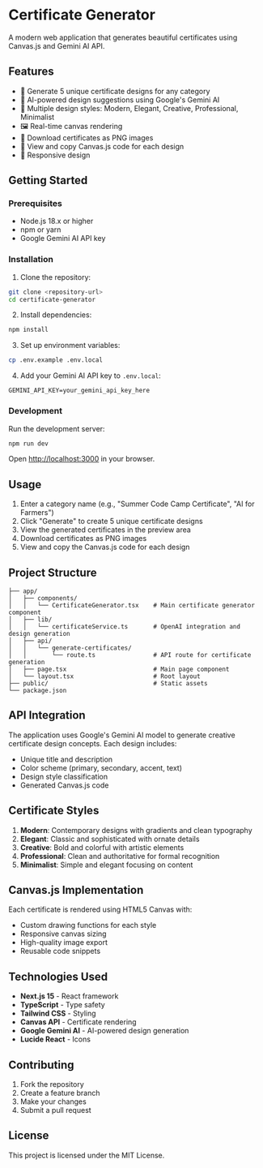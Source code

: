 # Certificate Generator

A modern web application that generates beautiful certificates using Canvas.js and Gemini AI API.

## Features

- 🎨 Generate 5 unique certificate designs for any category
- 🤖 AI-powered design suggestions using Google's Gemini AI
- 🎯 Multiple design styles: Modern, Elegant, Creative, Professional, Minimalist
- 🖼️ Real-time canvas rendering
- 💾 Download certificates as PNG images
- 🔧 View and copy Canvas.js code for each design
- 📱 Responsive design

## Getting Started

### Prerequisites

- Node.js 18.x or higher
- npm or yarn
- Google Gemini AI API key

### Installation

1. Clone the repository:
```bash
git clone <repository-url>
cd certificate-generator
```

2. Install dependencies:
```bash
npm install
```

3. Set up environment variables:
```bash
cp .env.example .env.local
```

4. Add your Gemini AI API key to `.env.local`:
```
GEMINI_API_KEY=your_gemini_api_key_here
```

### Development

Run the development server:
```bash
npm run dev
```

Open [http://localhost:3000](http://localhost:3000) in your browser.

## Usage

1. Enter a category name (e.g., "Summer Code Camp Certificate", "AI for Farmers")
2. Click "Generate" to create 5 unique certificate designs
3. View the generated certificates in the preview area
4. Download certificates as PNG images
5. View and copy the Canvas.js code for each design

## Project Structure

```
├── app/
│   ├── components/
│   │   └── CertificateGenerator.tsx    # Main certificate generator component
│   ├── lib/
│   │   └── certificateService.ts       # OpenAI integration and design generation
│   ├── api/
│   │   └── generate-certificates/
│   │       └── route.ts                # API route for certificate generation
│   ├── page.tsx                        # Main page component
│   └── layout.tsx                      # Root layout
├── public/                             # Static assets
└── package.json
```

## API Integration

The application uses Google's Gemini AI model to generate creative certificate design concepts. Each design includes:

- Unique title and description
- Color scheme (primary, secondary, accent, text)
- Design style classification
- Generated Canvas.js code

## Certificate Styles

1. **Modern**: Contemporary designs with gradients and clean typography
2. **Elegant**: Classic and sophisticated with ornate details
3. **Creative**: Bold and colorful with artistic elements
4. **Professional**: Clean and authoritative for formal recognition
5. **Minimalist**: Simple and elegant focusing on content

## Canvas.js Implementation

Each certificate is rendered using HTML5 Canvas with:
- Custom drawing functions for each style
- Responsive canvas sizing
- High-quality image export
- Reusable code snippets

## Technologies Used

- **Next.js 15** - React framework
- **TypeScript** - Type safety
- **Tailwind CSS** - Styling
- **Canvas API** - Certificate rendering
- **Google Gemini AI** - AI-powered design generation
- **Lucide React** - Icons

## Contributing

1. Fork the repository
2. Create a feature branch
3. Make your changes
4. Submit a pull request

## License

This project is licensed under the MIT License.
